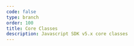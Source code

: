 ```yaml
---
code: false
type: branch
order: 100
title: Core Classes
description: Javascript SDK v5.x core classes
---
```

